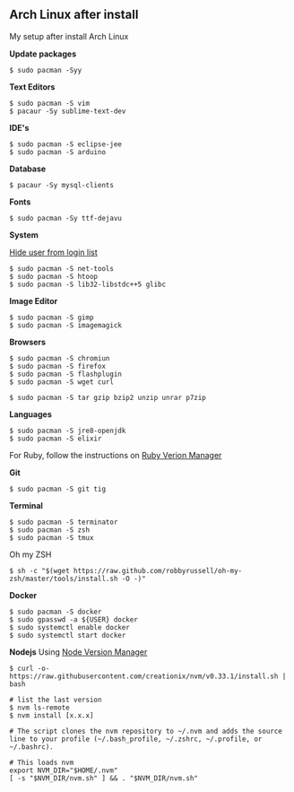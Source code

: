 ## Arch Linux after install
My setup after install Arch Linux

**Update packages**

```
$ sudo pacman -Syy 
```

**Text Editors**
```
$ sudo pacman -S vim
$ pacaur -Sy sublime-text-dev
```

**IDE's**
```
$ sudo pacman -S eclipse-jee
$ sudo pacman -S arduino
```

**Database**
```
$ pacaur -Sy mysql-clients
```

**Fonts**
```
$ sudo pacman -Sy ttf-dejavu
```

**System**

[Hide user from login list](https://wiki.archlinux.org/index.php/GDM#Hide_user_from_login_list)

```
$ sudo pacman -S net-tools
$ sudo pacman -S htoop
$ sudo pacman -S lib32-libstdc++5 glibc
```

**Image Editor**
```
$ sudo pacman -S gimp
$ sudo pacman -S imagemagick
```

**Browsers**
```
$ sudo pacman -S chromiun
$ sudo pacman -S firefox
$ sudo pacman -S flashplugin
$ sudo pacman -S wget curl
```

```
$ sudo pacman -S tar gzip bzip2 unzip unrar p7zip
```

**Languages**
```
$ sudo pacman -S jre8-openjdk
$ sudo pacman -S elixir
```

For Ruby, follow the instructions on [Ruby Verion Manager](https://rvm.io/rvm/install)

**Git**
```
$ sudo pacman -S git tig
```

**Terminal**
```
$ sudo pacman -S terminator
$ sudo pacman -S zsh
$ sudo pacman -S tmux
```
Oh my ZSH
```
$ sh -c "$(wget https://raw.github.com/robbyrussell/oh-my-zsh/master/tools/install.sh -O -)"
```

**Docker**
```
$ sudo pacman -S docker
$ sudo gpasswd -a ${USER} docker
$ sudo systemctl enable docker
$ sudo systemctl start docker
```

**Nodejs**
Using [Node Version Manager](https://github.com/creationix/nvm)
```
$ curl -o- https://raw.githubusercontent.com/creationix/nvm/v0.33.1/install.sh | bash

# list the last version
$ nvm ls-remote
$ nvm install [x.x.x]

# The script clones the nvm repository to ~/.nvm and adds the source line to your profile (~/.bash_profile, ~/.zshrc, ~/.profile, or ~/.bashrc).

# This loads nvm
export NVM_DIR="$HOME/.nvm"
[ -s "$NVM_DIR/nvm.sh" ] && . "$NVM_DIR/nvm.sh" 
```


